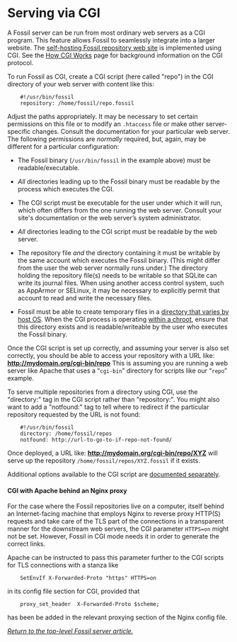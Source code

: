 # Serving via CGI

A Fossil server can be run from most ordinary web servers as a CGI
program.  This feature allows Fossil to seamlessly integrate into a
larger website.  The [self-hosting Fossil repository web
site](../../selfhost.wiki) is implemented using CGI.  See the
[How CGI Works](../../aboutcgi.wiki) page for background information
on the CGI protocol.

To run Fossil as CGI, create a CGI script (here called "repo") in the
CGI directory of your web server with content like this:

        #!/usr/bin/fossil
        repository: /home/fossil/repo.fossil

Adjust the paths appropriately.  It may be necessary to set certain
permissions on this file or to modify an `.htaccess` file or make other
server-specific changes.  Consult the documentation for your particular
web server. The following permissions are *normally* required, but,
again, may be different for a particular configuration:

*   The Fossil binary (`/usr/bin/fossil` in the example above)
    must be readable/executable.

*   *All* directories leading up to the Fossil binary must be readable
    by the process which executes the CGI.

*   The CGI script must be executable for the user under which it will
    run, which often differs from the one running the web server.
    Consult your site's documentation or the web server’s system
    administrator.

*   *All* directories leading to the CGI script must be readable by the
    web server.

*   The repository file *and* the directory containing it must be
    writable by the same account which executes the Fossil binary.
    (This might differ from the user the web server normally runs
    under.) The directory holding the repository file(s) needs to be
    writable so that SQLite can write its journal files. When using
    another access control system, such as AppArmor or SELinux, it may
    be necessary to explicitly permit that account to read and write
    the necessary files.

*   Fossil must be able to create temporary files in a
    [directory that varies by host OS](../../env-opts.md#temp). When the
    CGI process is operating [within a chroot](../../chroot.md),
    ensure that this directory exists and is readable/writeable by the
    user who executes the Fossil binary.

Once the CGI script is set up correctly, and assuming your server is
also set correctly, you should be able to access your repository with a
URL like: <b>http://mydomain.org/cgi-bin/repo</b> This is assuming you
are running a web server like Apache that uses a “`cgi-bin`” directory
for scripts like our “`repo`” example.

To serve multiple repositories from a directory using CGI, use the
"directory:" tag in the CGI script rather than "repository:".  You
might also want to add a "notfound:" tag to tell where to redirect if
the particular repository requested by the URL is not found:

        #!/usr/bin/fossil
        directory: /home/fossil/repos
        notfound: http://url-to-go-to-if-repo-not-found/

Once deployed, a URL like: <b>http://mydomain.org/cgi-bin/repo/XYZ</b>
will serve up the repository `/home/fossil/repos/XYZ.fossil` if it
exists.

Additional options available to the CGI script are [documented
separately](../../cgi.wiki).

#### CGI with Apache behind an Nginx proxy

For the case where the Fossil repositories live on a computer, itself behind
an Internet-facing machine that employs Nginx to reverse proxy HTTP(S) requests
and take care of the TLS part of the connections in a transparent manner for
the downstream web servers, the CGI parameter `HTTPS=on` might not be set.
However, Fossil in CGI mode needs it in order to generate the correct links.

Apache can be instructed to pass this parameter further to the CGI scripts for
TLS connections with a stanza like

        SetEnvIf X-Forwarded-Proto "https" HTTPS=on
        
in its config file section for CGI, provided that

        proxy_set_header  X-Forwarded-Proto $scheme;
        
has been be added in the relevant proxying section of the Nginx config file.

*[Return to the top-level Fossil server article.](../)*

